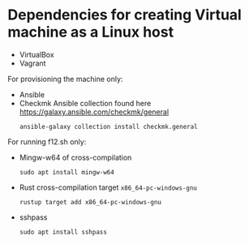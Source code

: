 # Dependencies for creating Virtual machine as a Linux host

- VirtualBox
- Vagrant

For provisioning the machine only:

- Ansible
- Checkmk Ansible collection found here https://galaxy.ansible.com/checkmk/general
  ```
  ansible-galaxy collection install checkmk.general
  ```

For running f12.sh only:

- Mingw-w64 of cross-compilation
  ```
  sudo apt install mingw-w64
  ```
- Rust cross-compilation target `x86_64-pc-windows-gnu`
  ```
  rustup target add x86_64-pc-windows-gnu
  ```
- sshpass
  ```
  sudo apt install sshpass
  ```
